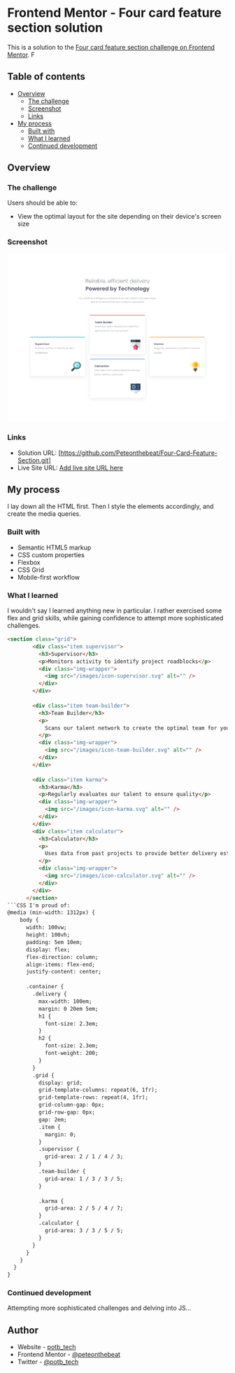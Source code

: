 # Frontend Mentor - Four card feature section solution

This is a solution to the [Four card feature section challenge on Frontend Mentor](https://www.frontendmentor.io/challenges/four-card-feature-section-weK1eFYK). F
## Table of contents

- [Overview](#overview)
  - [The challenge](#the-challenge)
  - [Screenshot](#screenshot)
  - [Links](#links)
- [My process](#my-process)
  - [Built with](#built-with)
  - [What I learned](#what-i-learned)
  - [Continued development](#continued-development)

## Overview

### The challenge

Users should be able to:

- View the optimal layout for the site depending on their device's screen size

### Screenshot

![](./screenshot.png)

### Links



- Solution URL: [https://github.com/Peteonthebeat/Four-Card-Feature-Section.git]
- Live Site URL: [Add live site URL here](https://your-live-site-url.com)

## My process
I lay down all the HTML first. Then I style the elements accordingly, and create the media queries. 

### Built with

- Semantic HTML5 markup
- CSS custom properties
- Flexbox
- CSS Grid
- Mobile-first workflow

### What I learned

I wouldn't say I learned anything new in particular. I rather exercised some flex and grid skills, while gaining confidence to attempt more sophisticated challenges. 

```HTML I'm proud of:
<section class="grid">
        <div class="item supervisor">
          <h3>Supervisor</h3>
          <p>Monitors activity to identify project roadblocks</p>
          <div class="img-wrapper">
            <img src="/images/icon-supervisor.svg" alt="" />
          </div>
        </div>

        <div class="item team-builder">
          <h3>Team Builder</h3>
          <p>
            Scans our talent network to create the optimal team for your project
          </p>
          <div class="img-wrapper">
            <img src="/images/icon-team-builder.svg" alt="" />
          </div>
        </div>

        <div class="item karma">
          <h3>Karma</h3>
          <p>Regularly evaluates our talent to ensure quality</p>
          <div class="img-wrapper">
            <img src="/images/icon-karma.svg" alt="" />
          </div>
        </div>
        <div class="item calculator">
          <h3>Calculator</h3>
          <p>
            Uses data from past projects to provide better delivery estimates
          </p>
          <div class="img-wrapper">
            <img src="/images/icon-calculator.svg" alt="" />
          </div>
        </div>
      </section>
```CSS I'm proud of: 
@media (min-width: 1312px) {
    body {
      width: 100vw;
      height: 100vh;
      padding: 5em 10em;
      display: flex;
      flex-direction: column;
      align-items: flex-end;
      justify-content: center;

      .container {
        .delivery {
          max-width: 100em;
          margin: 0 20em 5em;
          h1 {
            font-size: 2.3em;
          }
          h2 {
            font-size: 2.3em;
            font-weight: 200;
          }
        }
        .grid {
          display: grid;
          grid-template-columns: repeat(6, 1fr);
          grid-template-rows: repeat(4, 1fr);
          grid-column-gap: 0px;
          grid-row-gap: 0px;
          gap: 2em;
          .item {
            margin: 0;
          }
          .supervisor {
            grid-area: 2 / 1 / 4 / 3;
          }
          .team-builder {
            grid-area: 1 / 3 / 3 / 5;
          }

          .karma {
            grid-area: 2 / 5 / 4 / 7;
          }
          .calculator {
            grid-area: 3 / 3 / 5 / 5;
          }
        }
      }
    }
  }
}

```

### Continued development
Attempting more sophisticated challenges and delving into JS...

## Author

- Website - [potb_tech](https://youtu.be/uMl9WCEc4RA)
- Frontend Mentor - [@peteonthebeat](https://www.frontendmentor.io/profile/peteonthebeat)
- Twitter - [@potb_tech](https://www.twitter.com/yourusername)
